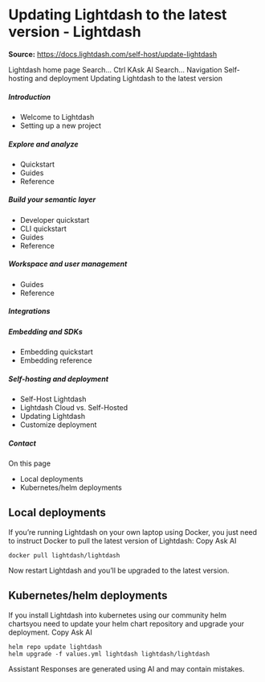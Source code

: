 # Updating Lightdash to the latest version - Lightdash

**Source:** https://docs.lightdash.com/self-host/update-lightdash

Lightdash home page
Search...
Ctrl KAsk AI
Search...
Navigation
Self-hosting and deployment
Updating Lightdash to the latest version
##### Introduction
  * Welcome to Lightdash
  * Setting up a new project


##### Explore and analyze
  * Quickstart
  * Guides
  * Reference


##### Build your semantic layer
  * Developer quickstart
  * CLI quickstart
  * Guides
  * Reference


##### Workspace and user management
  * Guides
  * Reference


##### Integrations


##### Embedding and SDKs
  * Embedding quickstart
  * Embedding reference


##### Self-hosting and deployment
  * Self-Host Lightdash
  * Lightdash Cloud vs. Self-Hosted
  * Updating Lightdash
  * Customize deployment


##### Contact


On this page
  * Local deployments
  * Kubernetes/helm deployments


##  Local deployments
If you’re running Lightdash on your own laptop using Docker, you just need to instruct Docker to pull the latest version of Lightdash:
Copy
Ask AI
```
docker pull lightdash/lightdash

```

Now restart Lightdash and you’ll be upgraded to the latest version.
##  Kubernetes/helm deployments
If you install Lightdash into kubernetes using our community helm chartsyou need to update your helm chart repository and upgrade your deployment.
Copy
Ask AI
```
helm repo update lightdash
helm upgrade -f values.yml lightdash lightdash/lightdash

```

Assistant
Responses are generated using AI and may contain mistakes.


